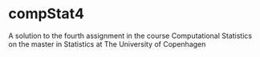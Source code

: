 # compStat4

A solution to the fourth assignment in the course Computational Statistics on the master in Statistics at The University of Copenhagen
